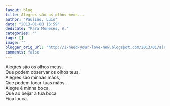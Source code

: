```yaml
---
layout: blog
title: Alegres são os olhos meus...
author: "Paulino, Luís"
date: "2013-01-08 16:59"
dedicate: "Para Meneses, A."
categories: ""
tags: []
image: ""
blogger_orig_url: "http://i-need-your-love-now.blogspot.com/2013/01/alegres-sao-os-olhos-meus-que-podem.html"
comments: false
---
```


Alegres são os olhos meus,\
Que podem observar os olhos teus.\
Alegres são minhas mãos,\
Que podem tocar tuas mãos.\
Alegre é minha boca,\
Que ao beijar a tua boca\
Fica louca.
